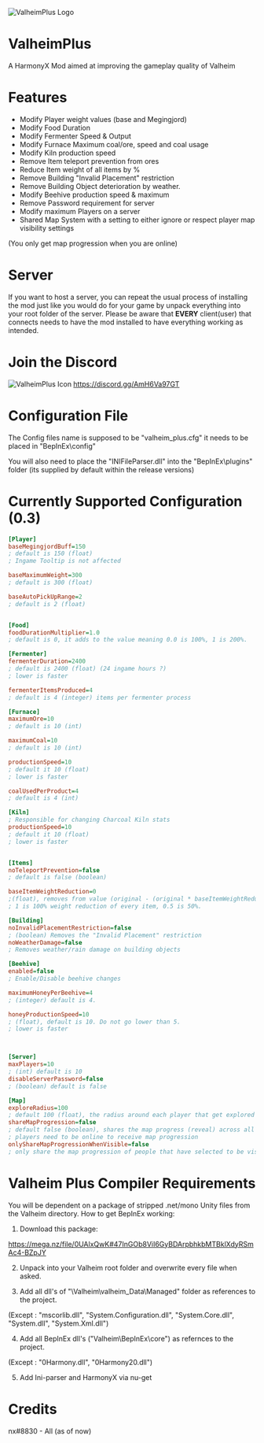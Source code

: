 ![ValheimPlus Logo](https://raw.githubusercontent.com/nxPublic/ValheimPlus/master/logo.png)

# ValheimPlus
A HarmonyX Mod aimed at improving the gameplay quality of Valheim

# Features
- Modify Player weight values (base and Megingjord)
- Modify Food Duration
- Modify Fermenter Speed & Output
- Modify Furnace Maximum coal/ore, speed and coal usage
- Modify Kiln production speed
- Remove Item teleport prevention from ores
- Reduce Item weight of all items by %
- Remove Building "Invalid Placement" restriction
- Remove Building Object deterioration by weather.
- Modify Beehive production speed & maximum
- Remove Password requirement for server
- Modify maximum Players on a server
- Shared Map System with a setting to either ignore or respect player map visibility settings

(You only get map progression when you are online)

# Server
If you want to host a server, you can repeat the usual process of installing the mod just like you would do for your game by unpack everything into your root folder of the server. 
Please be aware that **EVERY** client(user) that connects needs to have the mod installed to have everything working as intended.

# Join the Discord
![ValheimPlus Icon](https://raw.githubusercontent.com/nxPublic/ValheimPlus/master/ico.png)
https://discord.gg/AmH6Va97GT

# Configuration File

The Config files name is supposed to be "valheim_plus.cfg" it needs to be placed in "BepInEx\config"

You will also need to place the "INIFileParser.dll" into the "BepInEx\plugins" folder (its supplied by default within the release versions)

# Currently Supported Configuration (0.3)
```INI
[Player]
baseMegingjordBuff=150
; default is 150 (float)
; Ingame Tooltip is not affected

baseMaximumWeight=300
; default is 300 (float)

baseAutoPickUpRange=2
; default is 2 (float)


[Food]
foodDurationMultiplier=1.0
; default is 0, it adds to the value meaning 0.0 is 100%, 1 is 200%.

[Fermenter]
fermenterDuration=2400
; default is 2400 (float) (24 ingame hours ?)
; lower is faster

fermenterItemsProduced=4
; default is 4 (integer) items per fermenter process

[Furnace]
maximumOre=10
; default is 10 (int)

maximumCoal=10
; default is 10 (int)

productionSpeed=10
; default it 10 (float)
; lower is faster

coalUsedPerProduct=4
; default is 4 (int)

[Kiln]
; Responsible for changing Charcoal Kiln stats
productionSpeed=10
; default it 10 (float)
; lower is faster


[Items]
noTeleportPrevention=false
; default is false (boolean)

baseItemWeightReduction=0
;(float), removes from value (original - (original * baseItemWeightReduction). 
; 1 is 100% weight reduction of every item, 0.5 is 50%.

[Building]
noInvalidPlacementRestriction=false
; (boolean) Removes the "Invalid Placement" restriction
noWeatherDamage=false
; Removes weather/rain damage on building objects

[Beehive]
enabled=false
; Enable/Disable beehive changes

maximumHoneyPerBeehive=4
; (integer) default is 4.

honeyProductionSpeed=10
; (float), default is 10. Do not go lower than 5.
; lower is faster



[Server]
maxPlayers=10
; (int) default is 10
disableServerPassword=false
; (boolean) default is false

[Map]
exploreRadius=100
; default 100 (float), the radius around each player that get explored
shareMapProgression=false
; default false (boolean), shares the map progress (reveal) across all players
; players need to be online to receive map progression
onlyShareMapProgressionWhenVisible=false
; only share the map progression of people that have selected to be visible on the map
```

# Valheim Plus Compiler Requirements

You will be dependent on a package of stripped .net/mono Unity files from the Valheim directory.
How to get BepInEx working:

1. Download this package:

https://mega.nz/file/0UAlxQwK#47InGOb8ViI6GyBDArpbhkbMTBklXdyRSmAc4-BZpJY

2. Unpack into your Valheim root folder and overwrite every file when asked.

3. Add all dll's of "\Valheim\valheim_Data\Managed" folder as references to the project.

(Except : "mscorlib.dll", "System.Configuration.dll", "System.Core.dll", "System.dll", "System.Xml.dll")

4. Add all BepInEx dll's ("Valheim\BepInEx\core") as refernces to the project.

(Except : "0Harmony.dll", "0Harmony20.dll")

5. Add Ini-parser and HarmonyX via nu-get

# Credits

nx#8830 - All (as of now)
